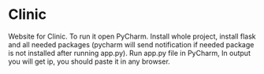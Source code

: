 # Clinic
Website for Clinic.
To run it open PyCharm.
Install whole project, install flask and all needed packages (pycharm will send notification if needed package is not installed after running app.py).
Run app.py file in PyCharm, 
In output you will get ip, you should paste it in any browser.
